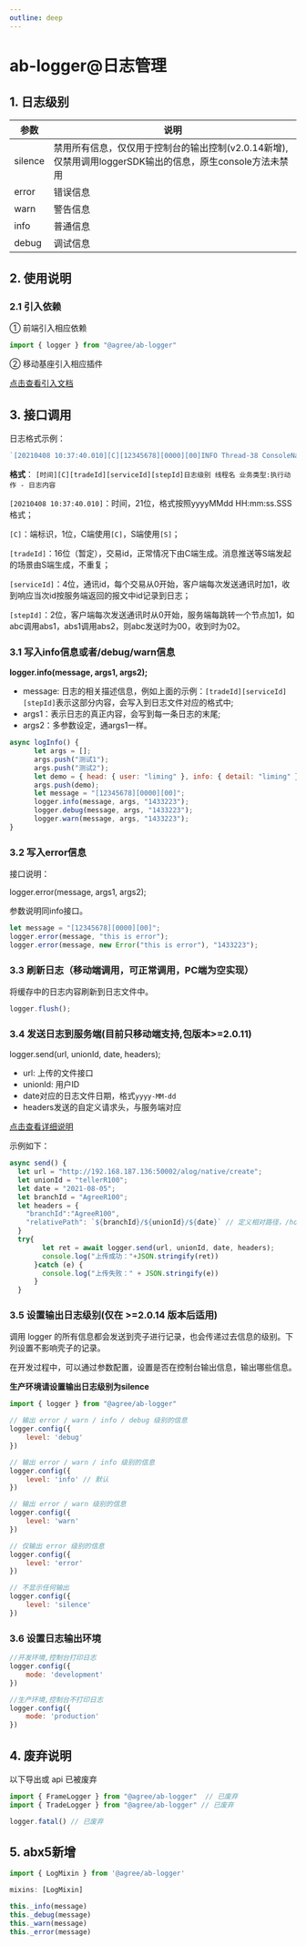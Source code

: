 ```yaml
---
outline: deep
---
```

# ab-logger@日志管理

## 1. 日志级别

| 参数 | 说明 |
| ------ | ------ |
| silence | 禁用所有信息，仅仅用于控制台的输出控制(v2.0.14新增),仅禁用调用loggerSDK输出的信息，原生console方法未禁用 |
| error | 错误信息 |
| warn | 警告信息 |
| info | 普通信息 |
| debug | 调试信息 | 

## 2. 使用说明

### 2.1 引入依赖

① 前端引入相应依赖

```js
import { logger } from "@agree/ab-logger"
```

② 移动基座引入相应插件

[点击查看引入文档](http://192.168.180.26:50150/third-api/alog.html) 

## 3. 接口调用

日志格式示例：
```javascript
`[20210408 10:37:40.010][C][12345678][0000][00]INFO Thread-38 ConsoleNativeLogger:write - register finish`
```
**格式**：
`[时间][C][tradeId][serviceId][stepId]日志级别 线程名 业务类型:执行动作 - 日志内容`

`[20210408 10:37:40.010]`：时间，21位，格式按照yyyyMMdd HH:mm:ss.SSS格式；

`[C]`：端标识，1位，C端使用`[C]`，S端使用`[S]`；

`[tradeId]`：16位（暂定），交易id，正常情况下由C端生成。消息推送等S端发起的场景由S端生成，不重复；

`[serviceId]`：4位，通讯id，每个交易从0开始，客户端每次发送通讯时加1，收到响应当次id按服务端返回的报文中id记录到日志；

`[stepId]`：2位，客户端每次发送通讯时从0开始，服务端每跳转一个节点加1，如abc调用abs1，abs1调用abs2，则abc发送时为00，收到时为02。

### 3.1 写入info信息或者/debug/warn信息

**logger.info(message, args1, args2);**

- message: 日志的相关描述信息，例如上面的示例：`[tradeId][serviceId][stepId]`表示这部分内容，会写入到日志文件对应的格式中;
- args1：表示日志的真正内容，会写到每一条日志的末尾;
- args2：多参数设定，通args1一样。

```javascript
async logInfo() {
      let args = [];
      args.push("测试1");
      args.push("测试2");
      let demo = { head: { user: "liming" }, info: { detail: "liming" } };
      args.push(demo);
      let message = "[12345678][0000][00]";
      logger.info(message, args, "1433223");
      logger.debug(message, args, "1433223");
      logger.warn(message, args, "1433223");
}
```

### 3.2 写入error信息

接口说明：

logger.error(message, args1, args2);

参数说明同info接口。

```javascript
let message = "[12345678][0000][00]";
logger.error(message, "this is error");
logger.error(message, new Error("this is error"), "1433223");
```

### 3.3 刷新日志（移动端调用，可正常调用，PC端为空实现）

将缓存中的日志内容刷新到日志文件中。

```javascript
logger.flush();
```

### 3.4 发送日志到服务端(目前只移动端支持,包版本>=2.0.11)

logger.send(url, unionId, date, headers);

- url: 上传的文件接口
- unionId: 用户ID
- date对应的日志文件日期，格式`yyyy-MM-dd`
- headers发送的自定义请求头，与服务端对应

[点击查看详细说明](http://192.168.180.26:50150/third-api/alog.html#版本管理) 

示例如下：

```javascript
async send() {
  let url = "http://192.168.187.136:50002/alog/native/create";
  let unionId = "tellerR100";
  let date = "2021-08-05";
  let branchId = "AgreeR100";
  let headers = {
    "branchId":"AgreeR100",
    "relativePath": `${branchId}/${unionId}/${date}` // 定义相对路径，/home/abs/relativePath/20210805152530.log, /home/abs/AgreeR100/tellerR100/20210805152530.log
  }
  try{
        let ret = await logger.send(url, unionId, date, headers);
        console.log("上传成功："+JSON.stringify(ret))
      }catch (e) {
        console.log("上传失败：" + JSON.stringify(e))
      }
  }
```

### 3.5 设置输出日志级别(仅在 >=2.0.14 版本后适用)

调用 logger 的所有信息都会发送到壳子进行记录，也会传递过去信息的级别。下列设置不影响壳子的记录。

在开发过程中，可以通过参数配置，设置是否在控制台输出信息，输出哪些信息。

**生产环境请设置输出日志级别为silence**

```js
import { logger } from "@agree/ab-logger"

// 输出 error / warn / info / debug 级别的信息
logger.config({
    level: 'debug'
})

// 输出 error / warn / info 级别的信息
logger.config({
    level: 'info' // 默认
})

// 输出 error / warn 级别的信息 
logger.config({
    level: 'warn'
})

// 仅输出 error 级别的信息 
logger.config({
    level: 'error'
})

// 不显示任何输出
logger.config({
    level: 'silence'
})
```

### 3.6 设置日志输出环境

```js
//开发环境,控制台打印日志
logger.config({
    mode: 'development'
})

//生产环境,控制台不打印日志
logger.config({
    mode: 'production'
})
```

## 4. 废弃说明

以下导出或 api 已被废弃

```js
import { FrameLogger } from "@agree/ab-logger"  // 已废弃
import { TradeLogger } from "@agree/ab-logger" // 已废弃

logger.fatal() // 已废弃
```

## 5. abx5新增
```js
import { LogMixin } from '@agree/ab-logger'

mixins: [LogMixin]

this._info(message)
this._debug(message)
this._warn(message)
this._error(message)
```
